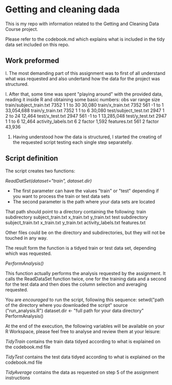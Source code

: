 # Getting and cleaning dada

This is my repo with information related to the Getting and Cleaning Data Course project.
 
Please refer to the codebook.md which explains what is included in the tidy data set included on this repo.

## Work preformed

l. The most demanding part of this assignment was to first of all understand what was requested and also undertand how the data for the project was structured. 

l. After that, some time was spent "playing around" with the provided data, reading it inside R and obtaining some basic numbers:
					obs	var	  range	      size
  train/subject_train.txt 	7352	  1	 1 to 30	    30,080
  train/x_train.txt		7352	561	-1 to 1 	33,054,688
  train/y_train.txt 		7352	  1 	 1 to 6	    30,080
  test/subject_test.txt 	2947	  1 	 2 to 24	    12,464
  test/x_test.txt		2947	561	-1 to 1	13,285,048
  test/y_test.txt 		2947	  1	 1 to 6	    12,464
  activity_labels.txt		   6 	  2	 factor 	     1,592
  features.txt			 561	  2 	 factor 	    43,936

1. Having understood how the data is structured, I started the creating of the requested script testing each single step separatelly.

## Script definition 

The script creates two functions:

*ReadDatSet(dataset="train", dataset.dir)* 

* The first parameter can have the values "train" or "test" depending if you want to process the train or test data sets
* The second parameter is the path where your data sets are located

That path should point to a directory containing the following:
	train subdirectory
		subject_train.txt
		x_train.txt
		y_train.txt
	test subdirectory 
		subject_train.txt
		x_train.txt
		y_train.txt
	activity_labels.txt
	features.txt

Other files could be on the directory and subdirectories, but they will not be touched in any way.

The result form the function is a tidyed train or test data set, depending which was requested.

*PerformAnalysis()*

This function actually performs the analysis requested by the assignment. It calls the ReadDataSet function twice, one for the training data and a second for the test data and then does the column selection and averaging requested. 

You are *encouraged* to run the script, following this sequence:
	setwd("path of the directory where you downloaded the script" 
	source ("run_analysis.R")
	dataset.dir <- "full path for your data directory"
	PerformAnalysis()

At the end of the execution, the following variables will be available on your R Workspace, please feel free to analyse and review them at your leisure:

*TidyTrain* contains the train data tidyed according to what is explained on the codebook.md file  

*TidyTest* contains the test data tidyed according to what is explained on the codebook.md file  

*TidyAverage* contains the data as requested on step 5 of the assignment instructions